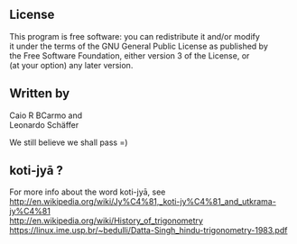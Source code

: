 ## License
This program is free software: you can redistribute it and/or modify  
it under the terms of the GNU General Public License as published by  
the Free Software Foundation, either version 3 of the License, or  
(at your option) any later version.

## Written by
Caio R BCarmo and  
Leonardo Schäffer  

We still believe we shall pass =)


## koti-jyā ?
For more info about the word koti-jyā, see  
http://en.wikipedia.org/wiki/Jy%C4%81,_koti-jy%C4%81_and_utkrama-jy%C4%81  
http://en.wikipedia.org/wiki/History_of_trigonometry  
https://linux.ime.usp.br/~bedulli/Datta-Singh_hindu-trigonometry-1983.pdf  

